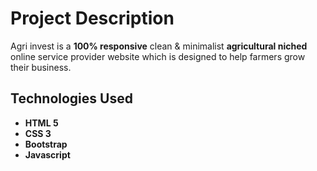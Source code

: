 # Project Description
Agri invest is a **100% responsive** clean & minimalist **agricultural niched** online service provider website which is designed to help farmers grow their business.

## Technologies Used 

- **HTML 5**
- **CSS 3**
- **Bootstrap**
- **Javascript**
